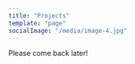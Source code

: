 ```yaml
---
title: "Projects"
template: "page"
socialImage: "/media/image-4.jpg"
---
```


Please come back later!